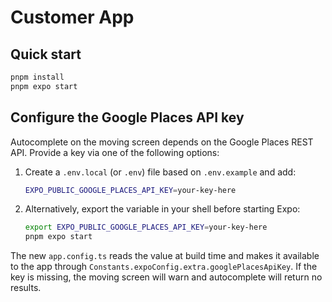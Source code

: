 # Customer App

## Quick start

```bash
pnpm install
pnpm expo start
```

## Configure the Google Places API key

Autocomplete on the moving screen depends on the Google Places REST API. Provide a key via one of the following options:

1. Create a `.env.local` (or `.env`) file based on `.env.example` and add:

	```bash
	EXPO_PUBLIC_GOOGLE_PLACES_API_KEY=your-key-here
	```

2. Alternatively, export the variable in your shell before starting Expo:

	```bash
	export EXPO_PUBLIC_GOOGLE_PLACES_API_KEY=your-key-here
	pnpm expo start
	```

The new `app.config.ts` reads the value at build time and makes it available to the app through `Constants.expoConfig.extra.googlePlacesApiKey`. If the key is missing, the moving screen will warn and autocomplete will return no results.
